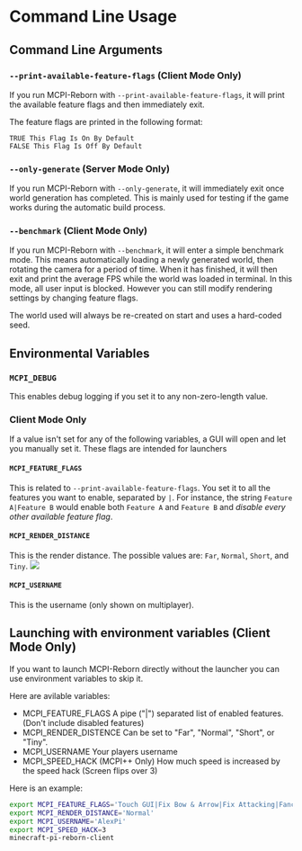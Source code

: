 # Command Line Usage

## Command Line Arguments

### ``--print-available-feature-flags`` (Client Mode Only)
If you run MCPI-Reborn with ``--print-available-feature-flags``, it will print the available feature flags and then immediately exit.

The feature flags are printed in the following format:
```
TRUE This Flag Is On By Default
FALSE This Flag Is Off By Default
```

### ``--only-generate`` (Server Mode Only)
If you run MCPI-Reborn with ``--only-generate``, it will immediately exit once world generation has completed. This is mainly used for testing if the game works during the automatic build process.

### ``--benchmark`` (Client Mode Only)
If you run MCPI-Reborn with ``--benchmark``, it will enter a simple benchmark mode. This means automatically loading a newly generated world, then rotating the camera for a period of time. When it has finished, it will then exit and print the average FPS while the world was loaded in terminal. In this mode, all user input is blocked. However you can still modify rendering settings by changing feature flags.

The world used will always be re-created on start and uses a hard-coded seed.

## Environmental Variables

### ``MCPI_DEBUG``
This enables debug logging if you set it to any non-zero-length value.

### Client Mode Only
If a value isn't set for any of the following variables, a GUI will open and let you manually set it. These flags are intended for launchers

#### ``MCPI_FEATURE_FLAGS``
This is related to ``--print-available-feature-flags``. You set it to all the features you want to enable, separated by ``|``.
For instance, the string ``Feature A|Feature B`` would enable both ``Feature A`` and ``Feature B`` and *disable every other available feature flag*.

#### ``MCPI_RENDER_DISTANCE``
This is the render distance. The possible values are: ``Far``, ``Normal``, ``Short``, and ``Tiny``.
![](https://media.discordapp.net/attachments/743580797872767066/805646584809390130/Screenshot_from_2021-01-31_22-51-01.png)

#### ``MCPI_USERNAME``
This is the username (only shown on multiplayer).

## Launching with environment variables (Client Mode Only)
If you want to launch MCPI-Reborn directly without the launcher you can use environment variables to skip it.

Here are avilable variables:
- MCPI\_FEATURE\_FLAGS A pipe ("|") separated list of enabled features. (Don't include disabled features)
- MCPI\_RENDER\_DISTENCE Can be set to "Far", "Normal", "Short", or "Tiny".
- MCPI_USERNAME Your players username
- MCPI\_SPEED\_HACK (MCPI++ Only) How much speed is increased by the speed hack (Screen flips over 3)

Here is an example:
```bash
export MCPI_FEATURE_FLAGS='Touch GUI|Fix Bow & Arrow|Fix Attacking|Fancy Graphics|Disable Autojump By Default|Display Nametags By Default|Fix Sign Placement|Show Block Outlines|Expand Creative Inventory|Remove Creative Mode Restrictions|Animated Water|Remove Invalid Item Background|Disable "gui_blocks" Atlas|Smooth Lighting|Fix Camera Rendering|Implement Chat|Implement Death Messages|Implement Game-Mode Switching|Allow Joining Survival Servers|Miscellaneous Input Fixes|Bind "Q" Key To Item Dropping|Bind Common Toggleable Options To Function Keys|Render Selected Item Text|External Server Support|Load Language Files|Implement Sound Engine|Hide Death Messages'
export MCPI_RENDER_DISTANCE='Normal'
export MCPI_USERNAME='AlexPi'
export MCPI_SPEED_HACK=3
minecraft-pi-reborn-client
```

